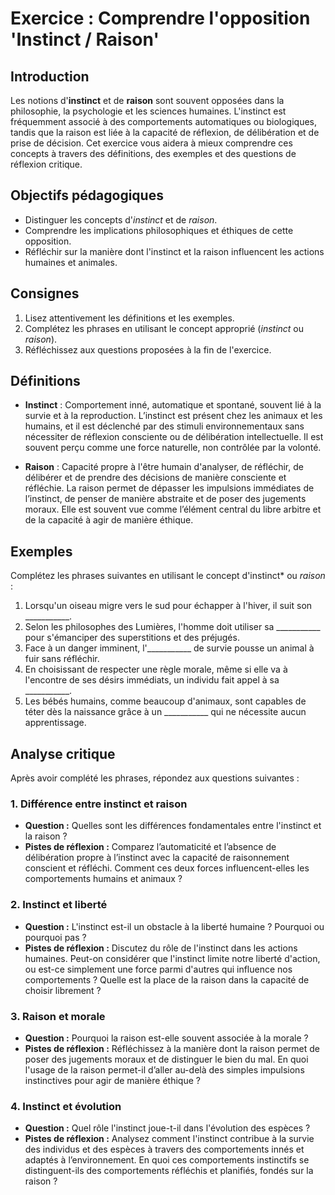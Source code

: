 # Exercice : Comprendre l'opposition 'Instinct / Raison'

## Introduction

Les notions d'**instinct** et de **raison** sont souvent opposées dans la philosophie, la psychologie et les sciences humaines. L'instinct est fréquemment associé à des comportements automatiques ou biologiques, tandis que la raison est liée à la capacité de réflexion, de délibération et de prise de décision. Cet exercice vous aidera à mieux comprendre ces concepts à travers des définitions, des exemples et des questions de réflexion critique.

## Objectifs pédagogiques

- Distinguer les concepts d'*instinct* et de *raison*.
- Comprendre les implications philosophiques et éthiques de cette opposition.
- Réfléchir sur la manière dont l'instinct et la raison influencent les actions humaines et animales.

## Consignes

1. Lisez attentivement les définitions et les exemples.
2. Complétez les phrases en utilisant le concept approprié (*instinct* ou *raison*).
3. Réfléchissez aux questions proposées à la fin de l'exercice.

## Définitions

- **Instinct** : Comportement inné, automatique et spontané, souvent lié à la survie et à la reproduction. L’instinct est présent chez les animaux et les humains, et il est déclenché par des stimuli environnementaux sans nécessiter de réflexion consciente ou de délibération intellectuelle. Il est souvent perçu comme une force naturelle, non contrôlée par la volonté.

- **Raison** : Capacité propre à l'être humain d'analyser, de réfléchir, de délibérer et de prendre des décisions de manière consciente et réfléchie. La raison permet de dépasser les impulsions immédiates de l’instinct, de penser de manière abstraite et de poser des jugements moraux. Elle est souvent vue comme l’élément central du libre arbitre et de la capacité à agir de manière éthique.

## Exemples

Complétez les phrases suivantes en utilisant le concept d'instinct* ou *raison* :

1. Lorsqu'un oiseau migre vers le sud pour échapper à l'hiver, il suit son ___________.
2. Selon les philosophes des Lumières, l'homme doit utiliser sa ___________ pour s'émanciper des superstitions et des préjugés.
3. Face à un danger imminent, l'___________ de survie pousse un animal à fuir sans réfléchir.
4. En choisissant de respecter une règle morale, même si elle va à l'encontre de ses désirs immédiats, un individu fait appel à sa ___________.
5. Les bébés humains, comme beaucoup d'animaux, sont capables de téter dès la naissance grâce à un ___________ qui ne nécessite aucun apprentissage.

## Analyse critique

Après avoir complété les phrases, répondez aux questions suivantes :

### 1. Différence entre instinct et raison

- **Question :** Quelles sont les différences fondamentales entre l'instinct et la raison ?
- **Pistes de réflexion :** Comparez l’automaticité et l’absence de délibération propre à l’instinct avec la capacité de raisonnement conscient et réfléchi. Comment ces deux forces influencent-elles les comportements humains et animaux ?

### 2. Instinct et liberté

- **Question :** L'instinct est-il un obstacle à la liberté humaine ? Pourquoi ou pourquoi pas ?
- **Pistes de réflexion :** Discutez du rôle de l'instinct dans les actions humaines. Peut-on considérer que l'instinct limite notre liberté d'action, ou est-ce simplement une force parmi d'autres qui influence nos comportements ? Quelle est la place de la raison dans la capacité de choisir librement ?

### 3. Raison et morale

- **Question :** Pourquoi la raison est-elle souvent associée à la morale ? 
- **Pistes de réflexion :** Réfléchissez à la manière dont la raison permet de poser des jugements moraux et de distinguer le bien du mal. En quoi l'usage de la raison permet-il d’aller au-delà des simples impulsions instinctives pour agir de manière éthique ?

### 4. Instinct et évolution

- **Question :** Quel rôle l'instinct joue-t-il dans l'évolution des espèces ?
- **Pistes de réflexion :** Analysez comment l'instinct contribue à la survie des individus et des espèces à travers des comportements innés et adaptés à l’environnement. En quoi ces comportements instinctifs se distinguent-ils des comportements réfléchis et planifiés, fondés sur la raison ?
